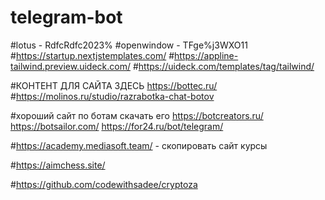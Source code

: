 # telegram-bot
#lotus - RdfcRdfc2023%
#openwindow - TFge%j3WXO11
#https://startup.nextjstemplates.com/
#https://appline-tailwind.preview.uideck.com/
#https://uideck.com/templates/tag/tailwind/

#КОНТЕНТ ДЛЯ САЙТА ЗДЕСЬ https://bottec.ru/
#https://molinos.ru/studio/razrabotka-chat-botov


#хороший сайт по ботам скачать его https://botcreators.ru/
https://botsailor.com/
https://for24.ru/bot/telegram/

#https://academy.mediasoft.team/  - скопировать сайт курсы

#https://aimchess.site/ 

#https://github.com/codewithsadee/cryptoza
